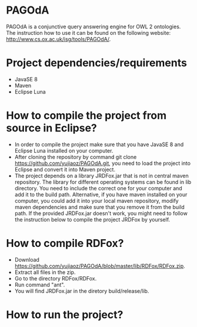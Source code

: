 PAGOdA
=====

PAGOdA is a conjunctive query answering engine for OWL 2 ontologies. The instruction how to use it can be found on the following website: http://www.cs.ox.ac.uk/isg/tools/PAGOdA/. 


Project dependencies/requirements
=====

- JavaSE 8
- Maven
- Eclipse Luna


How to compile the project from source in Eclipse?
=====

- In order to compile the project make sure that you have JavaSE 8 and Eclipse Luna installed on your computer.
- After cloning the repository by command git clone https://github.com/yujiaoz/PAGOdA.git, you need to load the project into Eclipse and convert it into Maven project.
- The project depends on a library JRDFox.jar that is not in central maven repository. The library for different operating systems can be found in lib directory. You need to include the correct one for your computer and add it to the build path. Alternative, if you have maven installed on your computer, you could add it into your local maven repository, modify maven dependencies and make sure that you remove it from the build path. If the provided JRDFox.jar doesn't work, you might need to follow the instruction below to compile the project JRDFox by yourself. 


How to compile RDFox?
===

- Download https://github.com/yujiaoz/PAGOdA/blob/master/lib/RDFox/RDFox.zip.
- Extract all files in the zip.
- Go to the directory RDFox/RDFox.
- Run command "ant". 
- You will find JRDFox.jar in the diretory build/release/lib.


How to run the project?
===

